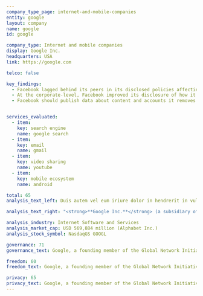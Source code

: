 ```yaml
---
company_type_page: internet-and-mobile-companies
entity: google
layout: company
name: google
id: google

company_type: Internet and mobile companies
display: Google Inc.
headquarters: USA
link: https://google.com

telco: false

key_findings:
  - Facebook lagged behind its peers in its disclosed policies affecting users’ freedom of expression and privacy.
  - At the corporate-level, Facebook improved its disclosure of how it implements  commitments to freedom of expression and privacy since the company was evaluated by this Index in 2015.
  - Facebook should publish data about content and accounts it removes for violations of its rules, improve its transparency reporting on private third party requests for content removals, and improve disclosures about the handling of user information.


services_evaluated:
  - item:
    key: search engine
    name: google search
  - item:
    key: email
    name: gmail
  - item:
    key: video sharing
    name: youtube
  - item:
    key: mobile ecosystem
    name: android

total: 65
analysis_text_left: Duis autem vel eum iriure dolor in hendrerit in vulputate velit esse molestie consequat, vel illum dolore eu feugiat nulla facilisis at vero eros et accumsan et iusto odio dignissim qui blandit praesent luptatum zzril delenit augue duis dolore te feugait nulla facilisi. Lorem ipsum dolor sit amet, consectetuer adipiscing elit, sed diam nonummy nibh euismod tincidunt ut laoreet dolore magna aliquam erat volutpat.

analysis_text_right: "<strong>**Google Inc.**</strong> (a subsidiary of Alphabet Inc. since October 2015) is a global technology company that develops a range of products and services that facilitate discovery and management of information. Alongside its significant suite of consumer applications and devices, Google also provides advertising services, consumer hardware products, and systems software, like its open-source mobile operating system, Android."

analysis_industry: Internet Software and Services
analysis_market_cap: USD 569,884 million (Alphabet Inc.)
analysis_stock_symbol: NasdaqGS GOOGL

governance: 71
governance_text: Google, a founding member of the Global Network Initiative (GNI), earned the highest overall score in the Index. However there is much room for improvement.

freedom: 60
freedom_text: Google, a founding member of the Global Network Initiative (GNI), earned the highest overall score in the Index. However there is much room for improvement.

privacy: 65
privacy_text: Google, a founding member of the Global Network Initiative (GNI), earned the highest overall score in the Index. However there is much room for improvement.
---
```

